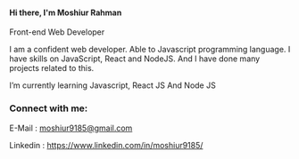 #### Hi there, I'm Moshiur Rahman
Front-end Web Developer

I am a confident web developer. Able to Javascript programming language. I have	skills on JavaScript, React and NodeJS. And I have done many projects related to this.

I’m currently learning Javascript, React JS And Node JS
 
 ### Connect with me:
 E-Mail : moshiur9185@gmail.com
 
 Linkedin : https://www.linkedin.com/in/moshiur9185/
